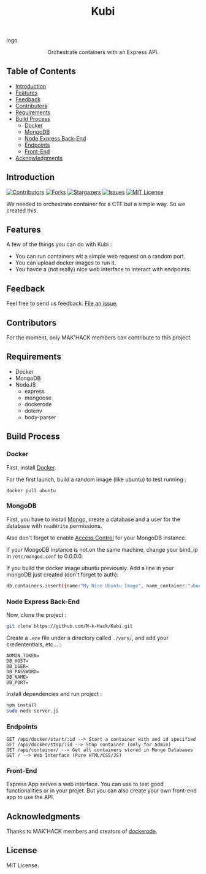 <h1 align="center"> Kubi </h1> <br>  

<p>logo</p>

<p align="center">
  Orchestrate containers with an Express API.
</p>

## Table of Contents

- [Introduction](#introduction)
- [Features](#features)
- [Feedback](#feedback)
- [Contributors](#contributors)
- [Requirements](#requirements)
- [Build Process](#build-process)
    - [Docker](#docker)
    - [MongoDB](#mongodb)
    - [Node Express Back-End](#node-express-back-end)
    - [Endpoints](#endpoints)
    - [Front-End](#front-end)
- [Acknowledgments](#acknowledgments)


## Introduction

[![Contributors][contributors-shield]][contributors-url]
[![Forks][forks-shield]][forks-url]
[![Stargazers][stars-shield]][stars-url]
[![Issues][issues-shield]][issues-url]
[![MIT License][license-shield]][license-url]

We needed to orchestrate container for a CTF but a simple way. So we created this.

## Features

A few of the things you can do with Kubi :

* You can run containers wit a simple web request on a random port.
* You can upload docker images to run it.
* You havce a (not really) nice web interface to interact with endpoints.

## Feedback

Feel free to send us feedback. [File an issue](https://github.com/gitpoint/git-point/issues/new).

## Contributors

For the moment, only MAK'HACK members can contribute to this project.

## Requirements

* Docker
* MongoDB
* NodeJS
    * express
    * mongoose
    * dockerode
    * dotenv
    * body-parser

## Build Process

### Docker

First, install [Docker](https://docs.docker.com/engine/install/).

For the first launch, build a random image (like ubuntu) to test running :
```
docker pull ubuntu
```

### MongoDB

First, you have to install [Mongo](https://www.mongodb.com/docs/manual/installation/), create a database and a user for the database with `readWrite` permissions.

Also don't forget to enable [Access Control](https://www.mongodb.com/docs/v4.4/tutorial/enable-authentication/) for your MongoDB instance.

If your MongoDB instance is not on the same machine, change your bind_ip in `/etc/mongod.conf` to 0.0.0.0.

If you build the docker image ubuntu previously. Add a line in your mongoDB just created (don't forget to auth):

```bash
db.containers.insert({name:"My Nice Ubuntu Image", name_container:"ubuntu", "exposed_port":22})
```

### Node Express Back-End

Now, clone the project :
```bash
git clone https://github.com/M-k-Hack/Kubi.git
```
Create a `.env` file under a directory called `./vars/`, and add your credententials, etc... :
```
ADMIN_TOKEN=
DB_HOST=
DB_USER=
DB_PASSWORD=
DB_NAME=
DB_PORT=
```

Install dependencies and run project :
```bash
npm install
sudo node server.js
```

### Endpoints
```
GET /api/docker/start/:id --> Start a container with and id specified
GET /api/docker/stop/:id --> Stop container (only for admin)
GET /api/container/ --> Get all containers stored in Mongo Databases
GET / --> Web Interface (Pure HTML/CSS/JS)
```

### Front-End
Express App serves a web interface. You can use to test good functionalities or in your projet. But you can also create your own front-end app to use the API.

## Acknowledgments

Thanks to MAK'HACK members and creators of [dockerode](https://github.com/apocas/dockerode).

## License

MIT License.


<!-- Truc lien -->
[contributors-shield]: https://img.shields.io/github/contributors/M-k-Hack/Kubi.svg?style=for-the-badge
[contributors-url]: https://github.com/M-k-Hack/Kubi/graphs/contributors
[forks-shield]: https://img.shields.io/github/forks/M-k-Hack/Kubi.svg?style=for-the-badge
[forks-url]: https://github.com/M-k-Hack/Kubi/network/members
[stars-shield]: https://img.shields.io/github/stars/M-k-Hack/Kubi.svg?style=for-the-badge
[stars-url]: https://github.com/M-k-Hack/Kubi/stargazers
[issues-shield]: https://img.shields.io/github/issues/M-k-Hack/Kubi.svg?style=for-the-badge
[issues-url]: https://github.com/M-k-Hack/Kubi/issues
[license-shield]: https://img.shields.io/github/license/M-k-Hack/Kubi.svg?style=for-the-badge
[license-url]: https://github.com/M-k-Hack/Kubi/master/LICENSE
